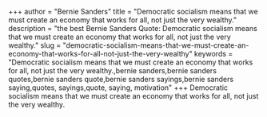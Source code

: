 +++
author = "Bernie Sanders"
title = "Democratic socialism means that we must create an economy that works for all, not just the very wealthy."
description = "the best Bernie Sanders Quote: Democratic socialism means that we must create an economy that works for all, not just the very wealthy."
slug = "democratic-socialism-means-that-we-must-create-an-economy-that-works-for-all-not-just-the-very-wealthy"
keywords = "Democratic socialism means that we must create an economy that works for all, not just the very wealthy.,bernie sanders,bernie sanders quotes,bernie sanders quote,bernie sanders sayings,bernie sanders saying,quotes, sayings,quote, saying, motivation"
+++
Democratic socialism means that we must create an economy that works for all, not just the very wealthy.
